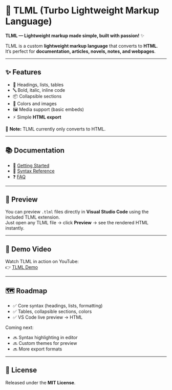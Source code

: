 # 🚀 TLML (Turbo Lightweight Markup Language)

**TLML — Lightweight markup made simple, built with passion!** ✨  

TLML is a custom **lightweight markup language** that converts to **HTML**.  
It’s perfect for **documentation, articles, novels, notes, and webpages**.  

---

## ✨ Features

- 📑 Headings, lists, tables  
- 🔤 Bold, italic, inline code  
- 📦 Collapsible sections  
- 🌈 Colors and images  
- 🖼️ Media support (basic embeds)  
- ⚡ Simple **HTML export**  

📌 **Note:** TLML currently only converts to HTML.  

---

## 📚 Documentation

- 📖 [Getting Started](./GETTING_STARTED.md)  
- 📝 [Syntax Reference](./SYNTAX.md)  
- ❓ [FAQ](./FAQ.md)  

---

## 👀 Preview

You can preview `.tlml` files directly in **Visual Studio Code** using the included TLML extension.  
Just open any TLML file → click **Preview** → see the rendered HTML instantly.  

---

## 🎥 Demo Video

Watch TLML in action on YouTube:  
👉 [TLML Demo](https://www.youtube.com/watch?v=cL9elQpWLI4)  

---

## 🗺️ Roadmap

- ✅ Core syntax (headings, lists, formatting)  
- ✅ Tables, collapsible sections, colors  
- ✅ VS Code live preview → HTML  

Coming next:  
- 🔜 Syntax highlighting in editor  
- 🔜 Custom themes for preview  
- 🔜 More export formats  

---

## 📜 License

Released under the **MIT License**.  
